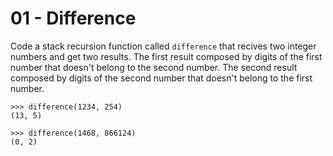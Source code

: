 # **01 - Difference**

Code a stack recursion function called `difference` that recives two integer numbers and get two results. The first result composed by digits of the first number that doesn't belong to the second number. The second result composed by digits of the second number that doesn't belong to the first number.

```shell
>>> difference(1234, 254)
(13, 5)

>>> difference(1468, 866124)
(0, 2)
```
